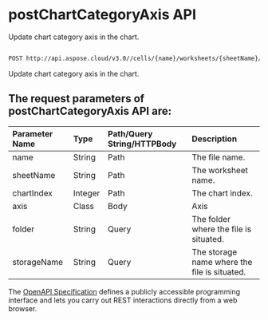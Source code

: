 # **postChartCategoryAxis API**

Update chart category axis in the chart. 

```bash

POST http://api.aspose.cloud/v3.0//cells/{name}/worksheets/{sheetName}/charts/{chartIndex}/categoryaxis

```
Update chart category axis in the chart.

## The request parameters of **postChartCategoryAxis** API are: 

| Parameter Name | Type | Path/Query String/HTTPBody | Description | 
| :- | :- | :- |:- | 
|name|String|Path|The file name.|
|sheetName|String|Path|The worksheet name.|
|chartIndex|Integer|Path|The chart index.|
|axis|Class|Body|Axis |
|folder|String|Query|The folder where the file is situated.|
|storageName|String|Query|The storage name where the file is situated.|


The [OpenAPI Specification](https://reference.aspose.cloud/cells/#/ChartsController/PostChartCategoryAxis) defines a publicly accessible programming interface and lets you carry out REST interactions directly from a web browser.


